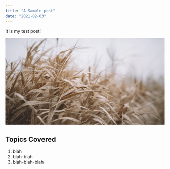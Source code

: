 ```yaml
---
title: "A Sample post"
date: "2021-02-03"
---
```


It is my test post!

![grass](./grass.png)

## Topics Covered

1. blah
2. blah-blah
3. blah-blah-blah
